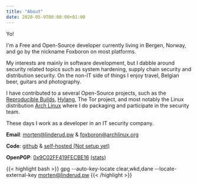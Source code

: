 ```yaml
---
title: "About"
date: 2020-05-9T00:00:00+01:00
---
```


Yo!

I'm a Free and Open-Source developer currently living in Bergen, Norway, and go
by the nickname Foxboron on most platforms.

My interests are mainly in software development, but I dabble around security
related topics such as system hardening, supply chain security and distribution
security. On the non-IT side of things I enjoy travel, Belgian beer, guitars and
photography.

I have contributed to a several Open-Source projects, such as the [Reproducible
Builds](https://reproducible-builds.org/),
[Hylang](https://en.wikipedia.org/wiki/Hy), The Tor project, and most notably
the Linux distribution [Arch
Linux](https://www.archlinux.org/people/trusted-users/#Foxboron) where I do
packaging and participate in the security team.

These days I work as a developer in an IT security company.

**Email**: [morten@linderud.pw](mailto:morten@linderud.pw) & [foxboron@archlinux.org](mailto:foxboron@archlinux.org)

**Code**: [github](https://github.com) & [self-hosted (Not setup yet)](https://git.linderud.dev)

**OpenPGP**: [0x9C02FF419FECBE16](/gpg.asc) [(stats)](https://pgp.cs.uu.nl/stats/9c02ff419fecbe16.html)

{{< highlight bash >}}
gpg --auto-key-locate clear,wkd,dane --locate-external-key morten@linderud.pw
{{< /highlight >}}
